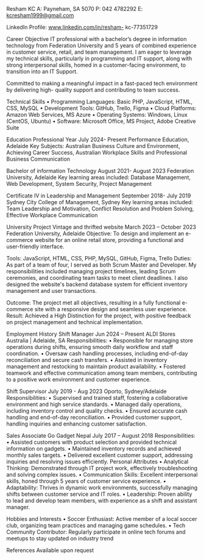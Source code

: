 Resham KC 
A: Payneham, SA 5070
P: 042 4782292
E: kcresham1999@gmail.com

LinkedIn Profile: www.linkedin.com/in/resham-
kc-77351729

Career Objective
IT professional with a bachelor’s degree in information technology from Federation University and 5
years of combined experience in customer service, retail, and team management. I am eager to
leverage my technical skills, particularly in programming and IT support, along with strong
interpersonal skills, homed in a customer-facing environment, to transition into an IT Support.

Committed to making a meaningful impact in a fast-paced tech environment by delivering high-
quality support and contributing to team success.

Technical Skills
• Programming Languages: Basic PHP, JavaScript, HTML, CSS, MySQL
• Development Tools: GitHub, Trello, Figma
• Cloud Platforms: Amazon Web Services, MS Azure
• Operating Systems: Windows, Linux (CentOS, Ubuntu)
• Software: Microsoft Office, MS Project, Adobe Creative Suite

Education
Professional Year July 2024- Present
Performance Education, Adelaide
Key Subjects: Australian Business Culture and Environment, Achieving Career
Success, Australian Workplace Skills and Professional Business Communication

Bachelor of information Technology August 2021- August 2023
Federation University, Adelaide
Key learning areas included: Database Management, Web Development,
System Security, Project Management

Certificate IV in Leadership and Management September 2018- July 2019
Sydney City College of Management, Sydney
Key learning areas included: Team Leadership and Motivation,
Conflict Resolution and Problem Solving, Effective Workplace Communication

University Project
Vintage and thrifted website March 2023 – October 2023
Federation University, Adelaide
Objective: To design and implement an e-commerce website for an online retail store, providing a functional and user-friendly interface.

Tools: JavaScript, HTML, CSS, PHP, MySQL, GitHub, Figma, Trello
Duties: As part of a team of four, I served as both Scrum Master and Developer. My responsibilities
included managing project timelines, leading Scrum ceremonies, and coordinating team tasks
to meet client deadlines. I also designed the website's backend database system for efficient
inventory management and user transactions.

Outcome: The project met all objectives, resulting in a fully functional e-commerce site with a responsive
design and seamless user experience.
Result: Achieved a High Distinction for the project, with positive feedback on project management and technical implementation.

Employment History
Shift Manager Jun 2024 – Present
ALDI Stores Australia | Adelaide, SA
Responsibilities:
• Responsible for managing store operations during shifts, ensuring smooth daily workflow and staff
coordination.
• Oversaw cash handling processes, including end-of-day reconciliation and secure cash transfers.
• Assisted in inventory management and restocking to maintain product availability.
• Fostered teamwork and effective communication among team members, contributing to a positive
work environment and customer experience.

Shift Supervisor July 2019 - Aug 2023
Oporto, Sydney/Adelaide
Responsibilities:
• Supervised and trained staff, fostering a collaborative environment and high service standards.
• Managed daily operations, including inventory control and quality checks.
• Ensured accurate cash handling and end-of-day reconciliation.
• Provided customer support, handling inquiries and enhancing customer satisfaction.

Sales Associate
Go Gadget Nepal July 2017 – August 2018
Responsibilities:
• Assisted customers with product selection and provided technical information on gadgets.
• Maintained inventory records and achieved monthly sales targets.
• Delivered excellent customer support, addressing inquiries and resolving issues efficiently.
Personal Attributes
• Analytical Thinking: Demonstrated through IT project work, effectively troubleshooting and solving
complex issues.
• Communication Skills: Excellent interpersonal skills, honed through 5 years of customer service
experience.
• Adaptability: Thrives in dynamic work environments, successfully managing shifts between
customer service and IT roles.
• Leadership: Proven ability to lead and develop team members, with experience as a shift and assistant manager.

Hobbies and Interests
• Soccer Enthusiast: Active member of a local soccer club, organizing team practices and managing
game schedules.
• Tech Community Contributor: Regularly participate in online tech forums and meetups to stay
updated on industry trend

References
Available upon request
